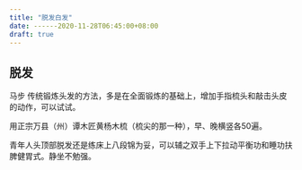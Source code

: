 ```yaml
---
title: "脱发白发"
date: ------2020-11-28T06:45:00+08:00
draft: true
---
```

## 脱发

马步
传统锻炼头发的方法，多是在全面锻炼的基础上，增加手指梳头和敲击头皮的动作，可以试试。

用正宗万县（州）谭木匠黄杨木梳（梳尖的那一种），早、晚横竖各50遍。

青年人头顶部脱发还是练床上八段锦为妥，可以辅之双手上下拉动平衡功和睡功扶脾健胃式。静坐不勉强。
